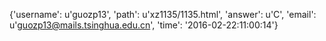 {'username': u'guozp13', 'path': u'xz1135/1135.html', 'answer': u'C', 'email': u'guozp13@mails.tsinghua.edu.cn', 'time': '2016-02-22:11:00:14'}
